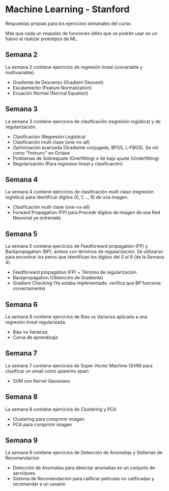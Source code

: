 # Machine Learning - Stanford

Respuestas propias para los ejercicios semanales del curso.

Más que nada un respaldo de funciones útiles que se podrán usar en un futuro al realizar
prototipos de ML.

## Semana 2

La semana 2 contiene ejercicios de regresión lineal (univariable y multivariable).
- Gradiente de Descenso (Gradient Descent)
- Escalamiento (Feature Normalization)
- Ecuación Normal (Normal Equation)

## Semana 3

La semana 3 contiene ejercicios de clasificación (regresión logística) y de regularización.
- Clasificación (Regresión Logística)
- Clasificación multi clase (one-vs-all)
- Optimización avanzada (Gradiente conjugada, BFGS, L-FBGS). Se vió como "fminunc" en Octave
- Problemas de Sobreajuste (Overfitting) o de bajo ajuste (Underfitting)
- Regularización (Para regresión líneal y clasificación)

## Semana 4

La semana 4 contiene ejercicios de clasificación multi clase (regresión logística) para identificar dígitos (0, 1, .., 9)
de una imagen.
- Clasificación multi clase (one-vs-all)
- Forward Propagation (FP) para Precedir dígitos de imagen de una Red Neuronal ya entrenada

## Semana 5

La semana 5 contiene ejercicios de Feedforward propagation (FP) y Backpropagation (BP), ambos con términos de regularización.
Se utilizaron para encontrar los peros que identifican los dígitos del 0 al 9 (de la Semana 4).
- Feedforward propagation (FP) + Término de regularización
- Backpropagation (Obtención de Gradiente)
- Gradient Checking (Ya estaba implementado, verifica que BP funciona correctamente)

## Semana 6

La semana 6 contiene ejercicios de Bias vs Varianza aplicado a una regresión lineal regularizada.
- Bias vs Varianza 
- Curva de aprendizaje

## Semana 7

La semana 7 contiene ejercicios de Super Vector Machine (SVM) para clasificar un email como spam/no spam
- SVM con Kernel Gaussiano

## Semana 8
La semana 8 contiene ejercicios de Clustering y PCA
- Clustering para comprimir imagen
- PCA para comprimir imagen

## Semana 9
La semana 9 contiene ejercicios de Detección de Anomalías y Sistemas de Recomendacion
- Detección de Anomalías para detectar anomalías en un conjunto de servidores
- Sistema de Recomendación para calificar peliculas no calificadas y recomendar a un usuario